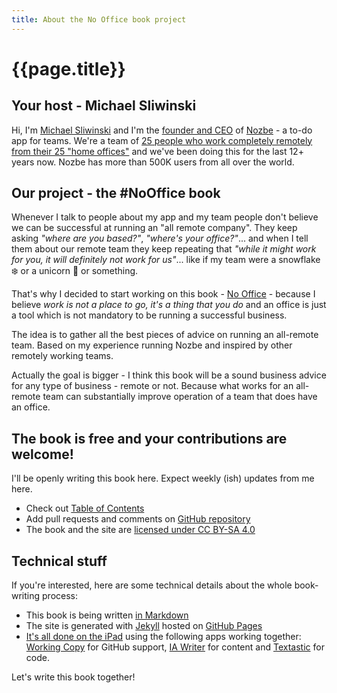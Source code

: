 ```yaml
---
title: About the No Office book project
---
```


# {{page.title}}

## Your host - Michael Sliwinski

Hi, I'm [Michael Sliwinski](https://sliwinski.com/) and I'm the [founder and CEO](https://nozbe.com/michael) of [Nozbe](https://nozbe.com/) - a to-do app for teams. We're a team of [25 people who work completely remotely from their 25 "home offices"](https://nozbe.com/about) and we've been doing this for the last 12+ years now. Nozbe has more than 500K users from all over the world.

## Our project - the #NoOffice book

Whenever I talk to people about my app and my team people don't believe we can be successful at running an "all remote company". They keep asking *"where are you based?"*, *"where's your office?"*... and when I tell them about our remote team they keep repeating that *"while it might work for you, it will definitely not work for us"*... like if my team were a snowflake ❄️ or a unicorn 🦄 or something.

That's why I decided to start working on this book - [No Office](/book) - because I believe *work is not a place to go, it's a thing that you do* and an office is just a tool which is not mandatory to be running a successful business.

The idea is to gather all the best pieces of advice on running an all-remote team. Based on my experience running Nozbe and inspired by other remotely working teams.

Actually the goal is bigger - I think this book will be a sound business advice for any type of business - remote or not. Because what works for an all-remote team can substantially improve operation of a team that does have an office.

## The book is free and your contributions are welcome!

I'll be openly writing this book here. Expect weekly (ish) updates from me here.

* Check out [Table of Contents](/book)
* Add pull requests and comments on [GitHub repository](https://github.com/Nozbe/NoOffice.org)
* The book and the site are [licensed under CC BY-SA 4.0](/license)

## Technical stuff

If you're interested, here are some technical details about the whole book-writing process:

* This book is being written [in Markdown](https://daringfireball.net/projects/markdown/)
* The site is generated with [Jekyll](https://jekyllrb.com) hosted on [GitHub Pages](https://pages.github.com)
* [It's all done on the iPad](/why-in-any-company-you-should-be-using-version-control-for-anything-how-we-use-github-not-only-bc2554308455/) using the following apps working together: [Working Copy](https://workingcopyapp.com/) for GitHub support, [IA Writer](https://ia.net/writer) for content and [Textastic](https://www.textasticapp.com/) for code.

Let's write this book together!